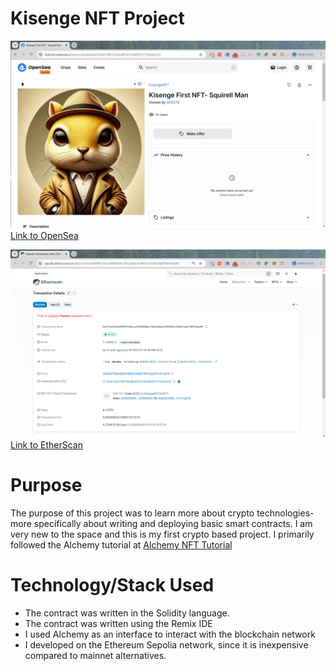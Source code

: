 # Kisenge NFT Project

![Picture of NFT on OpenSea](images/nft.PNG)
[Link to OpenSea](https://testnets.opensea.io/assets/sepolia/0xe07a90759679e2bb4ff3d156348392719afdaf22/0)

![Picture of the transcation logged by EtherScan](images/etherScan.PNG)
[Link to EtherScan](https://sepolia.etherscan.io/tx/0x22cd143af499fffc34eca1f69028bc765c3bdcd1d9303e76387da87f6814cb89)




# Purpose

The purpose of this project was to learn more about crypto technologies- more specifically about writing and deploying basic smart contracts. I am very new to the space and this is my first crypto based project. I primarily followed the Alchemy tutorial at 
[Alchemy NFT Tutorial](https://docs.alchemy.com/docs/how-to-develop-an-nft-smart-contract-erc721-with-alchemy)




# Technology/Stack Used

- The contract was written in the Solidity language.
- The contract was written using the Remix IDE
- I used Alchemy as an interface to interact with the blockchain network
- I developed on the Ethereum Sepolia network, since it is inexpensive compared to mainnet alternatives.

